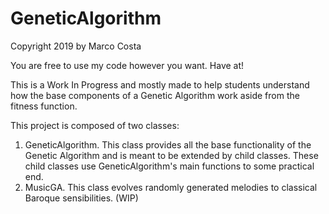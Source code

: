 # GeneticAlgorithm
Copyright 2019 by Marco Costa

You are free to use my code however you want. Have at!

This is a Work In Progress and mostly made to help students understand how the base components of a Genetic Algorithm work aside from the fitness function.

This project is composed of two classes:

1. GeneticAlgorithm. This class provides all the base functionality of the Genetic Algorithm and is meant to be extended by child classes. These child classes use GeneticAlgorithm's main functions to some practical end.
2. MusicGA. This class evolves randomly generated melodies to classical Baroque sensibilities. (WIP)
